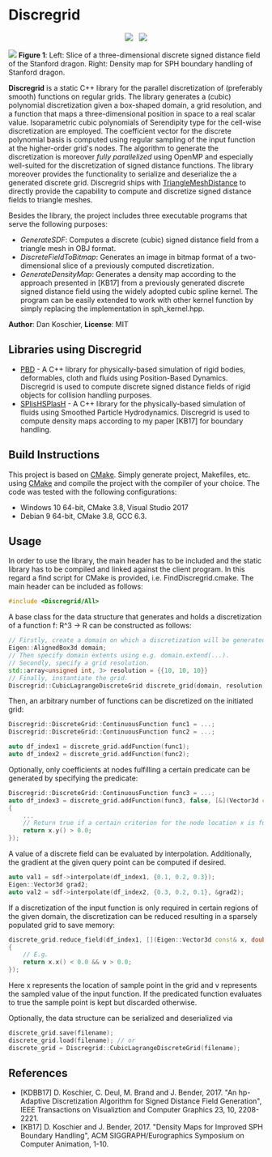 # Discregrid

<p align=center><img src="https://github.com/InteractiveComputerGraphics/Discregrid/workflows/build-linux/badge.svg">&nbsp;&nbsp; <img src="https://github.com/InteractiveComputerGraphics/Discregrid/workflows/build-windows/badge.svg"></p>

![](https://www.animation.rwth-aachen.de/media/resource_files/DragonSDFDM.png)
**Figure 1**: Left: Slice of a three-dimensional discrete signed distance field of the Stanford dragon. Right: Density map for SPH boundary handling of Stanford dragon.

**Discregrid** is a static C++ library for the parallel discretization of (preferably smooth) functions on regular grids.
The library generates a (cubic) polynomial discretization given a box-shaped domain, a grid resolution, and a function that maps a three-dimensional position in space to a real scalar value.
Isoparametric cubic polynomials of Serendipity type for the cell-wise discretization are employed.
The coefficient vector for the discrete polynomial basis is computed using regular sampling of the input function at the higher-order grid's nodes.
The algorithm to generate the discretization is moreover *fully parallelized* using OpenMP and especially well-suited for the discretization of signed distance functions.
The library moreover provides the functionality to serialize and deserialize the a generated discrete grid.
Discregrid ships with [TriangleMeshDistance](https://github.com/InteractiveComputerGraphics/TriangleMeshDistance) to directly provide the capability to compute and discretize signed distance fields to triangle meshes.

Besides the library, the project includes three executable programs that serve the following purposes:
* *GenerateSDF*: Computes a discrete (cubic) signed distance field from a triangle mesh in OBJ format.
* *DiscreteFieldToBitmap*: Generates an image in bitmap format of a two-dimensional slice of a previously computed discretization.
* *GenerateDensityMap*: Generates a density map according to the approach presented in [KB17] from a previously generated discrete signed distance field using the widely adopted cubic spline kernel. The program can be easily extended to work with other kernel function by simply replacing the implementation in sph_kernel.hpp.

**Author**: Dan Koschier, **License**: MIT

## Libraries using Discregrid
* [PBD] - A C++ library for physically-based simulation of rigid bodies, deformables, cloth and fluids using Position-Based Dynamics. Discregrid is used to compute discrete signed distance fields of rigid objects for collision handling purposes.
* [SPlisHSPlasH] - A C++ library for the physically-based simulation of fluids using Smoothed Particle Hydrodynamics. Discregrid is used to compute density maps according to my paper [KB17] for boundary handling.

## Build Instructions

This project is based on [CMake](https://cmake.org/). Simply generate project, Makefiles, etc. using [CMake](https://cmake.org/) and compile the project with the compiler of your choice. The code was tested with the following configurations:
- Windows 10 64-bit, CMake 3.8, Visual Studio 2017
- Debian 9 64-bit, CMake 3.8, GCC 6.3.

## Usage
In order to use the library, the main header has to be included and the static library has to be compiled and linked against the client program.
In this regard a find script for CMake is provided, i.e. FindDiscregrid.cmake.
The main header can be included as follows:
```c++
#include <Discregrid/All>
```

A base class for the data structure that generates and holds a discretization of a function f: R^3 -> R can be constructed as follows:
```c++
// Firstly, create a domain on which a discretization will be generated.
Eigen::AlignedBox3d domain;
// Then specify domain extents using e.g. domain.extend(...).
// Secondly, specify a grid resolution.
std::array<unsigned int, 3> resolution = {{10, 10, 10}}
// Finally, instantiate the grid.
Discregrid::CubicLagrangeDiscreteGrid discrete_grid(domain, resolution);
```
Then, an arbitrary number of functions can be discretized on the initiated grid:
```c++
Discregrid::DiscreteGrid::ContinuousFunction func1 = ...;
Discregrid::DiscreteGrid::ContinuousFunction func2 = ...;

auto df_index1 = discrete_grid.addFunction(func1);
auto df_index2 = discrete_grid.addFunction(func2);
```
Optionally, only coefficients at nodes fulfilling a certain predicate can be generated by specifying the predicate:
```c++
Discregrid::DiscreteGrid::ContinuousFunction func3 = ...;
auto df_index3 = discrete_grid.addFunction(func3, false, [&](Vector3d const& x)
{
	...
	// Return true if a certain criterion for the node location x is fulfilled, e.g.
	return x.y() > 0.0;
});
```
A value of a discrete field can be evaluated by interpolation.
Additionally, the gradient at the given query point can be computed if desired.
```c++
auto val1 = sdf->interpolate(df_index1, {0.1, 0.2, 0.3});
Eigen::Vector3d grad2;
auto val2 = sdf->interpolate(df_index2, {0.3, 0.2, 0.1}, &grad2);
```

If a discretization of the input function is only required in certain regions of the given domain, the discretization can be reduced resulting in a sparsely populated grid to save memory:
```c++
discrete_grid.reduce_field(df_index1, [](Eigen::Vector3d const& x, double v)
{
	// E.g.
	return x.x() < 0.0 && v > 0.0;
});
```
Here x represents the location of sample point in the grid and v represents the sampled value of the input function. If the predicated function evaluates to true the sample point is kept but discarded otherwise.

Optionally, the data structure can be serialized and deserialized via
```c++
discrete_grid.save(filename);
discrete_grid.load(filename); // or
discrete_grid = Discregrid::CubicLagrangeDiscreteGrid(filename);
```

## References

* [KDBB17] D. Koschier, C. Deul, M. Brand and J. Bender, 2017. "An hp-Adaptive Discretization Algorithm for Signed Distance Field Generation", IEEE Transactions on Visualiztion and Computer Graphics 23, 10, 2208-2221.
* [KB17] D. Koschier and J. Bender, 2017. "Density Maps for Improved SPH Boundary Handling", ACM SIGGRAPH/Eurographics Symposium on Computer Animation, 1-10.

[PBD]: <https://github.com/InteractiveComputerGraphics/PositionBasedDynamics>
[SPlisHSPlasH]: <https://github.com/InteractiveComputerGraphics/SPlisHSPlasH>
